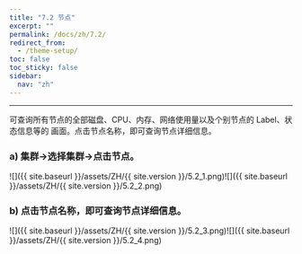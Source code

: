 ```yaml
---
title: "7.2 节点"
excerpt: ""
permalink: /docs/zh/7.2/
redirect_from:
  - /theme-setup/
toc: false
toc_sticky: false
sidebar:
  nav: "zh"
---
```


---
可查询所有节点的全部磁盘、CPU、内存、网络使用量以及个别节点的 Label、状态信息等的 画面。点击节点名称，即可查询节点详细信息。

### a\) 集群→选择集群→点击节点。
![]({{ site.baseurl }}/assets/ZH/{{ site.version }}/5.2_1.png)![]({{ site.baseurl }}/assets/ZH/{{ site.version }}/5.2_2.png)

### b\) 点击节点名称，即可查询节点详细信息。
![]({{ site.baseurl }}/assets/ZH/{{ site.version }}/5.2_3.png)![]({{ site.baseurl }}/assets/ZH/{{ site.version }}/5.2_4.png)
